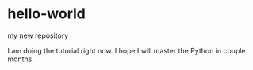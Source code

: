 # hello-world
my new repository

I am doing the tutorial right now. 
I hope I will master the Python in couple months. 

